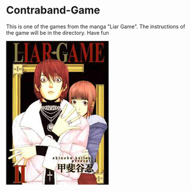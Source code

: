 # Contraband-Game

This is one of the games from the manga "Liar Game". The instructions of the game will be in the directory. 
Have fun

![ image alt](https://github.com/andrewisoko/contraband_game/blob/main/image%2001.jpg?raw=true)
